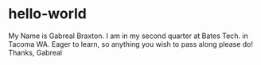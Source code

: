 # hello-world
My Name is Gabreal Braxton. I am in my second quarter at Bates Tech. in Tacoma WA. Eager to learn, so anything you wish to pass along please do!
Thanks,
        Gabreal
